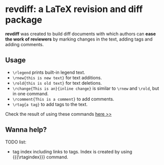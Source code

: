 # **revdiff**: a LaTeX revision and diff package

**revdiff** was created to build diff documents with which authors
can **ease the work of reviewers** by marking changes in the text, adding
tags and adding comments.


## Usage

* `\rlegend` prints built-in legend text.
* `\rnew{this is new text}` for text additions.
* `\rold{this is old text}` for text deletions.
* `\rchange{This is an}{inline change}` is similar to `\rnew` and `\rold`, but in one command.
* `\rcomment{This is a comment}` to add comments.
* `\rtag{a tag}` to add tags to the text.

Check the result of using these commands [here >>](https://github.com/pedromateo/latex_revdiff/blob/master/test.pdf)

## Wanna help?

TODO list:

* tag index including links to tags. Index is created by using
  {{{\rtagindex}}} command. 





